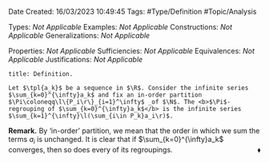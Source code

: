 <div class="topSpace"></div>

Date Created: 16/03/2023 10:49:45
Tags: #Type/Definition #Topic/Analysis

Types: <i>Not Applicable</i>
Examples: <i>Not Applicable</i>
Constructions: <i>Not Applicable</i>
Generalizations: <i>Not Applicable</i>

Properties: <i>Not Applicable</i>
Sufficiencies: <i>Not Applicable</i>
Equivalences: <i>Not Applicable</i>
Justifications: <i>Not Applicable</i>

``` ad-Definition
title: Definition.

Let $\tpl{a_k}$ be a sequence in $\R$. Consider the infinite series $\sum_{k=0}^{\infty}a_k$ and fix an in-order partition $\Pi\coloneqq\l\{P_i\r\}_{i=1}^\infty$ _of $\N$. The <b>$\Pi$-regrouping of $\sum_{k=0}^{\infty}a_k$</b> is the infinite series $\sum_{k=1}^{\infty}\l(\sum_{i\in P_k}a_i\r)$.

```

<b>Remark.</b> By ‘in-order$\textrm{'}$ partition, we mean that the order in which we sum the terms $a_i$ is unchanged. It is clear that if $\sum_{k=0}^{\infty}a_k$ converges, then so does every of its regroupings.<span style="float:right;">$\blacklozenge$</span>
